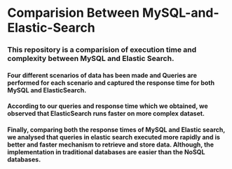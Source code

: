 # Comparision Between MySQL-and-Elastic-Search
### This repository is a comparision of execution time and complexity between MySQL and Elastic Search.
#### Four different scenarios of data has been made and Queries are performed for each scenario and captured the response time for both MySQL and ElasticSearch.
#### According to our queries and response time which we obtained, we observed that ElasticSearch runs faster on more complex dataset.
#### Finally, comparing both the response times of MySQL and Elastic search, we analysed that queries in elastic search executed more rapidly and is better and faster mechanism to retrieve and store data. Although, the implementation in traditional databases are easier than the NoSQL databases.    
